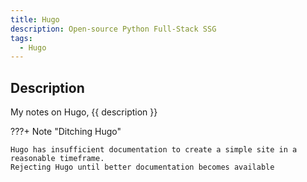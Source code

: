 ```yaml
---
title: Hugo
description: Open-source Python Full-Stack SSG
tags:
  - Hugo
---
```


## Description

My notes on Hugo, {{ description }}

???+ Note "Ditching Hugo"

    Hugo has insufficient documentation to create a simple site in a reasonable timeframe.
    Rejecting Hugo until better documentation becomes available